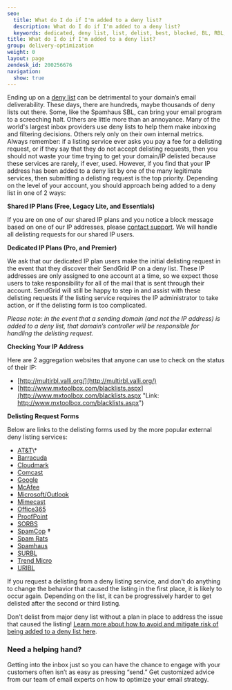 ```yaml
---
seo:
  title: What do I do if I'm added to a deny list?
  description: What do I do if I'm added to a deny list?
  keywords: dedicated, deny list, list, delist, best, blocked, BL, RBL, DNSBL
title: What do I do if I'm added to a deny list?
group: delivery-optimization
weight: 0
layout: page
zendesk_id: 200256676
navigation:
  show: true
---
```


Ending up on a [deny list]({{root_url}}/glossary/deny-list/) can be detrimental to your domain’s email deliverability. These days, there are hundreds, maybe thousands of deny lists out there. Some, like the Spamhaus SBL, can bring your email program to a screeching halt. Others are little more than an annoyance. Many of the world's largest inbox providers use deny lists to help them make inboxing and filtering decisions. Others rely only on their own internal metrics. Always remember: if a listing service ever asks you pay a fee for a delisting request, or if they say that they do not accept delisting requests, then you should not waste your time trying to get your domain/IP delisted because these services are rarely, if ever, used. However, if you find that your IP address has been added to a deny list by one of the many legitimate services, then submitting a delisting request is the top priority. Depending on the level of your account, you should approach being added to a deny list in one of 2 ways:

 

**Shared IP Plans (Free, Legacy Lite, and Essentials)**

 

If you are on one of our shared IP plans and you notice a block message based on one of our IP addresses, please [contact support](https://support.sendgrid.com). We will handle all delisting requests for our shared IP users.

 

**Dedicated IP Plans (Pro, and Premier)**

We ask that our dedicated IP plan users make the initial delisting request in the event that they discover their SendGrid IP on a deny list. These IP addresses are only assigned to one account at a time, so we expect those users to take responsibility for all of the mail that is sent through their account. SendGrid will still be happy to step in and assist with these delisting requests if the listing service requires the IP administrator to take action, or if the delisting form is too complicated.

 

_Please note:  in the event that a sending domain (and not the IP address) is added to a deny list, that domain’s controller will be responsible for handling the delisting request._

 

**Checking Your IP Address**

 

Here are 2 aggregation websites that anyone can use to check on the status of their IP:

- [http://multirbl.valli.org/](http://multirbl.valli.org/)
- [http://www.mxtoolbox.com/blacklists.aspx](http://www.mxtoolbox.com/blacklists.aspx "Link: http://www.mxtoolbox.com/blacklists.aspx")

**Delisting Request Forms**

 

Below are links to the delisting forms used by the more popular external deny listing services:

- [AT&T](http://rbl.att.net/cgi-bin/rbl/block_admin.cgi "Link: http://rbl.att.net/end\_user\_request2.html")\*
- [Barracuda](http://www.barracudacentral.org/rbl/removal-request)
- [Cloudmark](https://csi.cloudmark.com/en/reset/)
- [Comcast](http://postmaster.comcast.net/block-removal-request.html)
- [Google](https://support.google.com/mail/contact/msgdelivery)
- [McAfee](https://www.mcafee.com/enterprise/en-us/threat-center/threat-feedback.html)
- [Microsoft/Outlook](https://support.microsoft.com/en-us/getsupport?oaspworkflow=start_1.0.0.0&wfname=capsub&productkey=edfsmsbl3&locale=en-us&ccsid=635996265829568030&forceorigin=esmc)
- [Mimecast](http://www.mimecast.com/senderfeedback)
- [Office365](https://sender.office.com/)
- [ProofPoint](https://support.proofpoint.com/dnsbl-lookup.cgi)
- [SORBS](http://www.sorbs.net/overview.shtml)
- [SpamCop](http://www.spamcop.net/bl.shtml) **†**
- [Spam Rats](http://www.spamrats.com/removal.php)
- [Spamhaus](http://www.spamhaus.org/lookup/)
- [SURBL](http://www.surbl.org/surbl-analysis)
- [Trend Micro](https://ers.trendmicro.com/reputations)
- [URIBL](https://admin.uribl.com/)

<call-out>

If you request a delisting from a deny listing service, and don't do anything to change the behavior that caused the listing in the first place, it is likely to occur again. Depending on the list, it can be progressively harder to get delisted after the second or third listing.

</call-out>


<call-out type="warning">

Don't delist from major deny list without a plan in place to address the issue that caused the listing! [Learn more about how to avoid and mitigate risk of being added to a deny list here](https://sendgrid.com/blog/avoiding-email-blacklists/).

</call-out>


<call-out-link linktext="EXPERT SERVICES" img="/img/expert-insights-promo3.png" link="https://sendgrid.com/solutions/expert-services/">


### Need a helping hand?


Getting into the inbox just so you can have the chance to engage with your customers often isn’t as easy as pressing “send.” Get customized advice from our team of email experts on how to optimize your email strategy.


</call-out-link>



